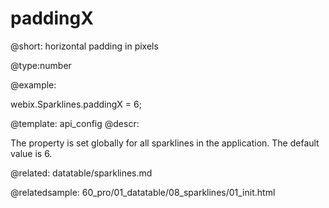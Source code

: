 paddingX
=============

@short:
	horizontal padding in pixels

@type:number

@example:

webix.Sparklines.paddingX = 6;

@template:	api_config
@descr:

The property is set globally for all sparklines in the application. The default value is 6.

@related:
	datatable/sparklines.md
    
@relatedsample:
	60_pro/01_datatable/08_sparklines/01_init.html
    
    
